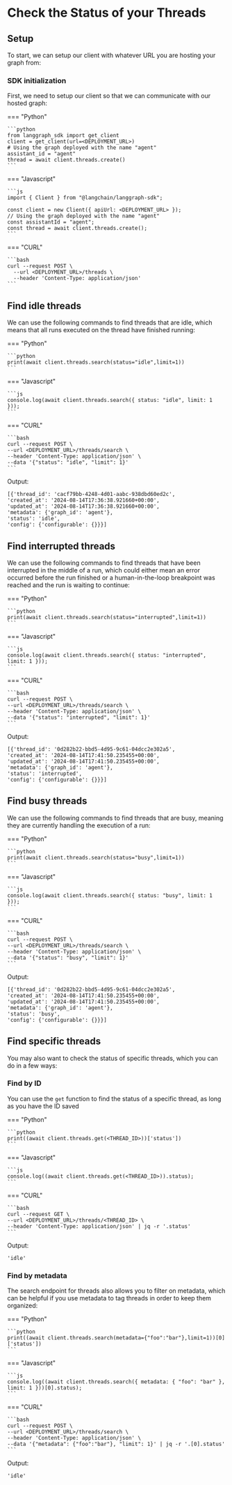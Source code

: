 # Check the Status of your Threads

## Setup

To start, we can setup our client with whatever URL you are hosting your graph from:

### SDK initialization

First, we need to setup our client so that we can communicate with our hosted graph:

=== "Python"

    ```python
    from langgraph_sdk import get_client
    client = get_client(url=<DEPLOYMENT_URL>)
    # Using the graph deployed with the name "agent"
    assistant_id = "agent"
    thread = await client.threads.create()
    ```

=== "Javascript"

    ```js
    import { Client } from "@langchain/langgraph-sdk";

    const client = new Client({ apiUrl: <DEPLOYMENT_URL> });
    // Using the graph deployed with the name "agent"
    const assistantId = "agent";
    const thread = await client.threads.create();
    ```

=== "CURL"

    ```bash
    curl --request POST \
      --url <DEPLOYMENT_URL>/threads \
      --header 'Content-Type: application/json'
    ```

## Find idle threads

We can use the following commands to find threads that are idle, which means that all runs executed on the thread have finished running:

=== "Python"

    ```python
    print(await client.threads.search(status="idle",limit=1))
    ```

=== "Javascript"

    ```js
    console.log(await client.threads.search({ status: "idle", limit: 1 }));
    ```

=== "CURL"

    ```bash
    curl --request POST \  
    --url <DEPLOYMENT_URL>/threads/search \
    --header 'Content-Type: application/json' \
    --data '{"status": "idle", "limit": 1}'
    ```

Output:

    [{'thread_id': 'cacf79bb-4248-4d01-aabc-938dbd60ed2c',
    'created_at': '2024-08-14T17:36:38.921660+00:00',
    'updated_at': '2024-08-14T17:36:38.921660+00:00',
    'metadata': {'graph_id': 'agent'},
    'status': 'idle',
    'config': {'configurable': {}}}]


## Find interrupted threads

We can use the following commands to find threads that have been interrupted in the middle of a run, which could either mean an error occurred before the run finished or a human-in-the-loop breakpoint was reached and the run is waiting to continue: 

=== "Python"

    ```python
    print(await client.threads.search(status="interrupted",limit=1))
    ```

=== "Javascript"

    ```js
    console.log(await client.threads.search({ status: "interrupted", limit: 1 }));
    ```

=== "CURL"

    ```bash
    curl --request POST \  
    --url <DEPLOYMENT_URL>/threads/search \
    --header 'Content-Type: application/json' \
    --data '{"status": "interrupted", "limit": 1}'
    ```

Output:

    [{'thread_id': '0d282b22-bbd5-4d95-9c61-04dcc2e302a5',
    'created_at': '2024-08-14T17:41:50.235455+00:00',
    'updated_at': '2024-08-14T17:41:50.235455+00:00',
    'metadata': {'graph_id': 'agent'},
    'status': 'interrupted',
    'config': {'configurable': {}}}]
    
## Find busy threads

We can use the following commands to find threads that are busy, meaning they are currently handling the execution of a run:

=== "Python"

    ```python
    print(await client.threads.search(status="busy",limit=1))
    ```

=== "Javascript"

    ```js
    console.log(await client.threads.search({ status: "busy", limit: 1 }));
    ```

=== "CURL"

    ```bash
    curl --request POST \  
    --url <DEPLOYMENT_URL>/threads/search \
    --header 'Content-Type: application/json' \
    --data '{"status": "busy", "limit": 1}'
    ```

Output:

    [{'thread_id': '0d282b22-bbd5-4d95-9c61-04dcc2e302a5',
    'created_at': '2024-08-14T17:41:50.235455+00:00',
    'updated_at': '2024-08-14T17:41:50.235455+00:00',
    'metadata': {'graph_id': 'agent'},
    'status': 'busy',
    'config': {'configurable': {}}}]

## Find specific threads

You may also want to check the status of specific threads, which you can do in a few ways:

### Find by ID

You can use the `get` function to find the status of a specific thread, as long as you have the ID saved

=== "Python"

    ```python
    print((await client.threads.get(<THREAD_ID>))['status'])
    ```

=== "Javascript"

    ```js
    console.log((await client.threads.get(<THREAD_ID>)).status);
    ```

=== "CURL"

    ```bash
    curl --request GET \ 
    --url <DEPLOYMENT_URL>/threads/<THREAD_ID> \
    --header 'Content-Type: application/json' | jq -r '.status'
    ```

Output:

    'idle'

### Find by metadata

The search endpoint for threads also allows you to filter on metadata, which can be helpful if you use metadata to tag threads in order to keep them organized:

=== "Python"

    ```python
    print((await client.threads.search(metadata={"foo":"bar"},limit=1))[0]['status'])
    ```

=== "Javascript"

    ```js
    console.log((await client.threads.search({ metadata: { "foo": "bar" }, limit: 1 }))[0].status);
    ```

=== "CURL"

    ```bash
    curl --request POST \  
    --url <DEPLOYMENT_URL>/threads/search \
    --header 'Content-Type: application/json' \
    --data '{"metadata": {"foo":"bar"}, "limit": 1}' | jq -r '.[0].status'
    ```

Output:

    'idle'